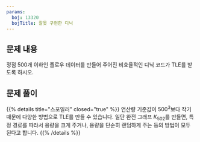 ```yaml
---
params:
  boj: 13320
  bojTitle: 잘못 구현한 디닉
---
```


## 문제 내용

정점 500개 이하인 플로우 데이터를 만들어 주어진 비효율적인 디닉 코드가 TLE를 받도록 하시오.

## 문제 풀이

{{% details title="스포일러" closed="true" %}}
연산량 기준값이 $500^3$보다 작기 때문에 다양한 방법으로 TLE를 만들 수 있습니다. 일단 완전 그래프 $K_{502}$를 만들면, 특정 경로를 따라서 용량을 크게 주거나, 용량을 단순히 랜덤하게 주는 등의 방법이 모두 된다고 합니다.
{{% /details %}}
